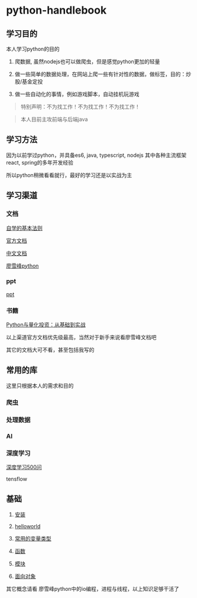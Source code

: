 # python-handlebook

## 学习目的

本人学习python的目的

1. 爬数据, 虽然nodejs也可以做爬虫，但是感觉python更加的轻量

2. 做一些简单的数据处理，在网站上爬一些有针对性的数据，做标签，目的：炒股/基金定投

3. 做一些自动化的事情，例如游戏脚本，自动挂机玩游戏

> 特别声明：不为找工作！不为找工作！不为找工作！

> 本人目前主攻前端与后端java

## 学习方法

因为以前学过python，并具备es6, java, typescript, nodejs 其中各种主流框架react, spring的多年开发经验

所以python稍微看看就行，最好的学习还是以实战为主

## 学习渠道

### 文档

[自学的基本法则](https://www.yuque.com/yichu/selflearning)

[官方文档](https://python.land/python-tutorial)

[中文文档](https://docs.python.org/zh-cn/3.8/tutorial/index.html)

[廖雪峰python](https://www.liaoxuefeng.com/wiki/1016959663602400)

### ppt

[ppt](https://www.yuque.com/office/yuque/0/2020/pdf/265643/1592898943311-1290f33a-1678-4b76-8b2a-e1a314ca8fb8.pdf?from=https%3A%2F%2Fwww.yuque.com%2Fyichu%2Fselflearning%2Fux59c6)

### 书籍

[Python与量化投资：从基础到实战](http://books.hcquant.com/)

以上渠道官方文档优先级最高，当然对于新手来说看廖雪峰文档吧

其它的文档大可不看，甚至包括我写的

## 常用的库

这里只根据本人的需求和目的

### 爬虫

### 处理数据

### AI

### 深度学习

[深度学习500问](https://github.com/wuhaohao1234/DeepLearning-500-questions)

tensflow

## 基础

1. [安装](./docs/install.md)

2. [helloworld](./docs/hello-world.md)

3. [常用的变量类型](./docs/variable.md)

4. [函数](./docs/function.md)

5. [模块](./docs/module.md)

6. [面向对象](./docs/oop.md)

其它概念请看 廖雪峰python中的io编程，进程与线程，以上知识足够干活了
